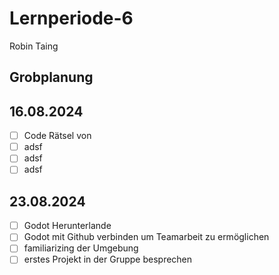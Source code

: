 # Lernperiode-6

Robin Taing

## Grobplanung

## 16.08.2024
- [ ] Code Rätsel von
- [ ] adsf
- [ ] adsf
- [ ] adsf

## 23.08.2024
- [ ] Godot Herunterlande
- [ ] Godot mit Github verbinden um Teamarbeit zu ermöglichen
- [ ] familiarizing der Umgebung
- [ ] erstes Projekt in der Gruppe besprechen
